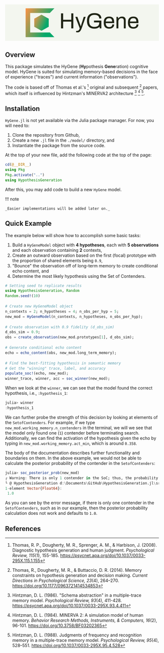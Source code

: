 ![](assets/header.png)

## Overview

This package simulates the HyGene (**Hy**pothesis **Gene**ration) cognitive model. HyGene is suited for simulating memory-based decisions in the face of experience ("traces") and current information ("observations"). 

The code is based off of Thomas et al.'s [^1] original and subsequent [^2] papers, which itself is influenced by Hintzman's MINERVA2 architecture [^3] [^4] [^5].

## Installation

`HyGene.jl` is not yet available via the Julia package manager. For now, you will need to: 
  1. Clone the repository from Github, 
  2. Create a new `.jl` file in the `./model/` directory, and 
  3. Instantiate the package from the source code.

At the top of your new file, add the following code at the top of the page:

```julia
cd(@__DIR__)
using Pkg 
Pkg.activate("..")
using HypothesisGeneration
```

After this, you may add code to build a new `HyGene` model.

!!! note

    _Easier implementations will be added later on._

## Quick Example

The example below will show how to accomplish some basic tasks:

  1. Build a `HyGeneModel` object with **4 hypotheses**, each with **5 observations** and each observation containing **2** contexts,
  2. Create an outward observation based on the first (focal) prototype with the proportion of shared elements being `0.9`, 
  3. "Bounce" the observation off of long-term memory to create conditional echo content, and
  4. Determine the most likely hypothesis using the Set of Contenders.

```julia
# Setting seed to replicate results
using HypothesisGeneration, Random
Random.seed!(10)

# Create new HyGeneModel object
n_contexts = 2; n_hypotheses = 4; n_obs_per_hyp = 5;
new_mod = HyGeneModel(n_contexts, n_hypotheses, n_obs_per_hyp);

# Create observation with 0.9 fidelity (d_obs_sim)
d_obs_sim = 0.9;
obs = create_observation(new_mod.prototypes[1], d_obs_sim);

# Generate conditional echo content
echo = echo_content(obs, new_mod.long_term_memory);

# Find the best-fitting hypothesis in semantic memory
# Get the "winning" trace, label, and accuracy
populate_soc!(echo, new_mod);
winner_trace, winner, acc = soc_winner(new_mod);
```

When we look at the `winner`, we can see that the model found the correct hypothesis, i.e., `:hypothesis_1`:

```julia
julia> winner
:hypothesis_1
```

We can further probe the strength of this decision by looking at elements of the `SetofContenders`. For example, if we type `new_mod.working_memory.n_contenders` in the terminal, we will we see that the model only found one (`1`) contender before terminating search. Additionally, we can find the activation of the hypothesis given the echo by typing in `new_mod.working_memory.act_min`, which is around `0.358`.

The body of the documentation describes further functionality and boundaries on them. In the above example, we would not be able to calculate the posterior probability of the contender in the `SetofContenders`:

```julia
julia> soc_posterior_prob(new_mod)
┌ Warning: There is only 1 contender in the SoC; thus, the probability will always be 1.0.
└ @ HypothesisGeneration d:\Documents\GitHub\HypothesisGeneration.jl\src\utilities.jl:685
1-element Vector{Float64}:
 1.0
```

As you can see by the error message, if there is only one contender in the `SetofContenders`, such as in our example, then the posterior probability calculation does not work and defaults to `1.0`.

## References

[^1]: Thomas, R. P., Dougherty, M. R., Sprenger, A. M., & Harbison, J. (2008). Diagnostic hypothesis generation and human judgment. _Psychological Review, 115_(1), 155-185. https://psycnet.apa.org/doi/10.1037/0033-295X.115.1.155

[^2]: Thomas, R., Dougherty, M. R., & Buttaccio, D. R. (2014). Memory constraints on hypothesis generation and decision making. _Current Directions in Psychological Science, 23_(4), 264–270. https://doi.org/10.1177/0963721414534853 

[^3]: Hintzman, D. L. (1986). "Schema abstraction" in a multiple-trace memory model. _Psychological Review, 93_(4), 411-428. https://psycnet.apa.org/doi/10.1037/0033-295X.93.4.411

[^4]: Hintzman, D. L. (1984). MINERVA 2: A simulation model of human memory. _Behavior Research Methods, Instruments, & Computers, 16_(2), 96-101. https://doi.org/10.3758/BF03202365

[^5]: Hintzman, D. L. (1988). Judgments of frequency and recognition memory in a multiple-trace memory model. _Psychological Review, 95_(4), 528–551. https://doi.org/10.1037/0033-295X.95.4.528